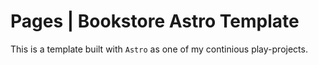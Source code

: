 # Pages | Bookstore Astro Template

This is a template built with `Astro` as one of my continious play-projects.